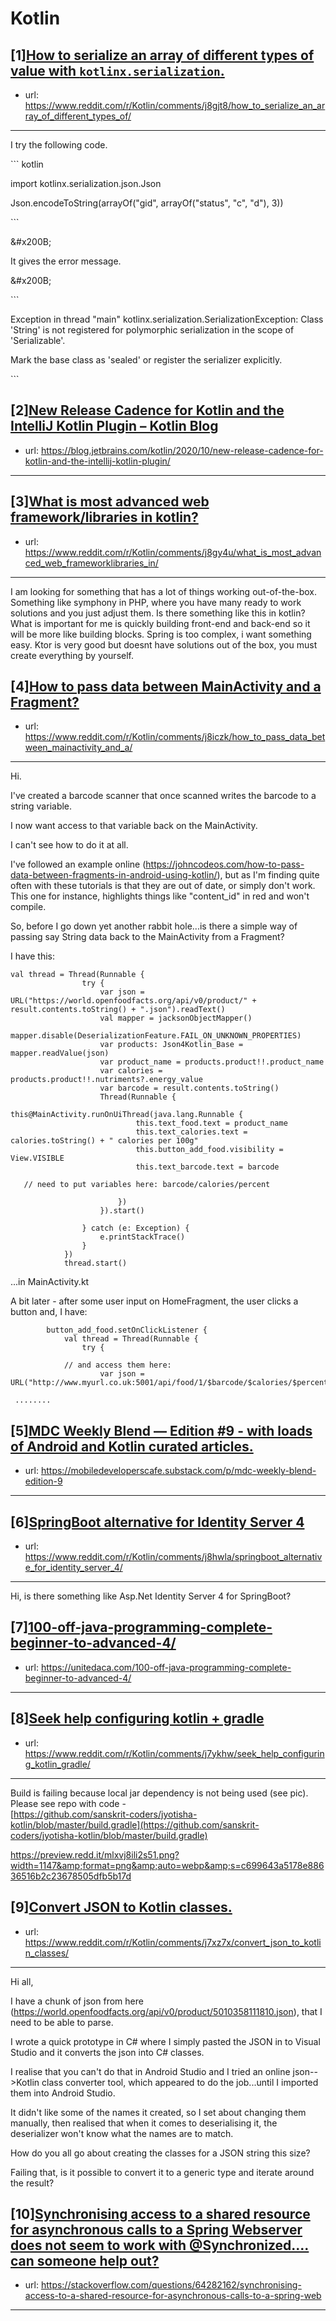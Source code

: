 # Kotlin
## [1][How to serialize an array of different types of value with `kotlinx.serialization`.](https://www.reddit.com/r/Kotlin/comments/j8gjt8/how_to_serialize_an_array_of_different_types_of/)
- url: https://www.reddit.com/r/Kotlin/comments/j8gjt8/how_to_serialize_an_array_of_different_types_of/
---
I try the following code.

\`\`\` kotlin

import kotlinx.serialization.json.Json

Json.encodeToString(arrayOf("gid", arrayOf("status", "c", "d"), 3))

\`\`\`

&amp;#x200B;

It gives the error message.

&amp;#x200B;

\`\`\`

Exception in thread "main" kotlinx.serialization.SerializationException: Class 'String' is not registered for polymorphic serialization in the scope of 'Serializable'.

Mark the base class as 'sealed' or register the serializer explicitly.

\`\`\`
## [2][New Release Cadence for Kotlin and the IntelliJ Kotlin Plugin – Kotlin Blog](https://www.reddit.com/r/Kotlin/comments/j81868/new_release_cadence_for_kotlin_and_the_intellij/)
- url: https://blog.jetbrains.com/kotlin/2020/10/new-release-cadence-for-kotlin-and-the-intellij-kotlin-plugin/
---

## [3][What is most advanced web framework/libraries in kotlin?](https://www.reddit.com/r/Kotlin/comments/j8gy4u/what_is_most_advanced_web_frameworklibraries_in/)
- url: https://www.reddit.com/r/Kotlin/comments/j8gy4u/what_is_most_advanced_web_frameworklibraries_in/
---
I am looking for something that has a lot of things working out-of-the-box. Something like symphony in PHP, where you have many ready to work solutions and you just adjust them. Is there something like this in kotlin? What is important for me is quickly building front-end and back-end so it will be more like building blocks. Spring is too complex, i want something easy. Ktor is very good but doesnt have solutions out of the box, you must create everything by yourself.
## [4][How to pass data between MainActivity and a Fragment?](https://www.reddit.com/r/Kotlin/comments/j8iczk/how_to_pass_data_between_mainactivity_and_a/)
- url: https://www.reddit.com/r/Kotlin/comments/j8iczk/how_to_pass_data_between_mainactivity_and_a/
---
Hi.

I've created a barcode scanner that once scanned writes the barcode to a string variable.

I now want access to that variable back on the MainActivity.

I can't see how to do it at all. 

I've followed an example online (https://johncodeos.com/how-to-pass-data-between-fragments-in-android-using-kotlin/), but as I'm finding quite often with these tutorials is that they are out of date, or simply don't work.
This one for instance, highlights things like "content_id" in red and won't compile.

So, before I go down yet another rabbit hole...is there a simple way of passing say String data back to the MainActivity from a Fragment?


I have this:

    val thread = Thread(Runnable {
                    try {
                        var json = URL("https://world.openfoodfacts.org/api/v0/product/" + result.contents.toString() + ".json").readText()
                        val mapper = jacksonObjectMapper()
                        mapper.disable(DeserializationFeature.FAIL_ON_UNKNOWN_PROPERTIES)
                        var products: Json4Kotlin_Base = mapper.readValue(json)
                        var product_name = products.product!!.product_name
                        var calories = products.product!!.nutriments?.energy_value
                        var barcode = result.contents.toString()
                        Thread(Runnable {
                            this@MainActivity.runOnUiThread(java.lang.Runnable {
                                this.text_food.text = product_name
                                this.text_calories.text = calories.toString() + " calories per 100g"
                                this.button_add_food.visibility = View.VISIBLE
                                this.text_barcode.text = barcode
                                
       // need to put variables here: barcode/calories/percent
 
                            })
                        }).start()

                    } catch (e: Exception) {
                        e.printStackTrace()
                    }
                })
                thread.start()

...in MainActivity.kt

A bit later - after some user input on HomeFragment, the user clicks a button and, I have:


            button_add_food.setOnClickListener {
                val thread = Thread(Runnable {
                    try {

                // and access them here:
                        var json = URL("http://www.myurl.co.uk:5001/api/food/1/$barcode/$calories/$percent").readText()

     ........
## [5][MDC Weekly Blend — Edition #9 - with loads of Android and Kotlin curated articles.](https://www.reddit.com/r/Kotlin/comments/j8icak/mdc_weekly_blend_edition_9_with_loads_of_android/)
- url: https://mobiledeveloperscafe.substack.com/p/mdc-weekly-blend-edition-9
---

## [6][SpringBoot alternative for Identity Server 4](https://www.reddit.com/r/Kotlin/comments/j8hwla/springboot_alternative_for_identity_server_4/)
- url: https://www.reddit.com/r/Kotlin/comments/j8hwla/springboot_alternative_for_identity_server_4/
---
Hi, is there something like Asp.Net Identity Server 4 for SpringBoot?
## [7][100-off-java-programming-complete-beginner-to-advanced-4/](https://www.reddit.com/r/Kotlin/comments/j8fk3e/100offjavaprogrammingcompletebeginnertoadvanced4/)
- url: https://unitedaca.com/100-off-java-programming-complete-beginner-to-advanced-4/
---

## [8][Seek help configuring kotlin + gradle](https://www.reddit.com/r/Kotlin/comments/j7ykhw/seek_help_configuring_kotlin_gradle/)
- url: https://www.reddit.com/r/Kotlin/comments/j7ykhw/seek_help_configuring_kotlin_gradle/
---
Build is failing because local jar dependency is not being used (see pic).  
Please see repo with code -   
[https://github.com/sanskrit-coders/jyotisha-kotlin/blob/master/build.gradle](https://github.com/sanskrit-coders/jyotisha-kotlin/blob/master/build.gradle)  


https://preview.redd.it/mlxvj8ili2s51.png?width=1147&amp;format=png&amp;auto=webp&amp;s=c699643a5178e88636516b2c23678505dfb5b17d
## [9][Convert JSON to Kotlin classes.](https://www.reddit.com/r/Kotlin/comments/j7xz7x/convert_json_to_kotlin_classes/)
- url: https://www.reddit.com/r/Kotlin/comments/j7xz7x/convert_json_to_kotlin_classes/
---
Hi all,

I have a chunk of json from here (https://world.openfoodfacts.org/api/v0/product/5010358111810.json), that I need to be able to parse.

I wrote a quick prototype in C# where I simply pasted the JSON in to Visual Studio and it converts the json into C# classes.

I realise that you can't do that in Android Studio and I tried an online json--&gt;Kotlin class converter tool, which appeared to do the job...until I imported them into Android Studio. 

It didn't like some of the names it created, so I set about changing them manually, then realised that when it comes to deserialising it, the deserializer won't know what the names are to match.

How do you all go about creating the classes for a JSON string this size?

Failing that, is it possible to convert it to a generic type and iterate around the result?
## [10][Synchronising access to a shared resource for asynchronous calls to a Spring Webserver does not seem to work with @Synchronized.... can someone help out?](https://www.reddit.com/r/Kotlin/comments/j81kaw/synchronising_access_to_a_shared_resource_for/)
- url: https://stackoverflow.com/questions/64282162/synchronising-access-to-a-shared-resource-for-asynchronous-calls-to-a-spring-web
---

